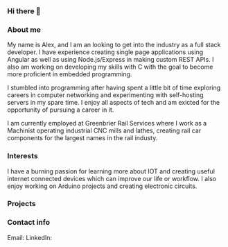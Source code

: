 ### Hi there 👋

### About me
My name is Alex, and I am an looking to get into the industry as a full stack developer. I have experience creating single page applications using Angular as well as using Node.js/Express in making custom REST APIs. I also am working on developing my skills with C with the goal to become more proficient in embedded programming.

I stumbled into programming after having spent a little bit of time exploring careers in computer networking and experimenting with self-hosting servers in my spare time. I enjoy all aspects of tech and am exicted for the opportunity of pursuing a career in it.

I am currently employed at Greenbrier Rail Services where I work as a Machinist operating industrial CNC mills and lathes, creating rail car components for the largest names in the rail industy.


### Interests
I have a burning passion for learning more about IOT and creating useful internet connected devices which can improve our life or workflow. I also enjoy working on Arduino projects and creating electronic circuits.

### Projects


### Contact info
Email:
LinkedIn:

<!--
**AlexMantzDev/AlexMantzDev** is a ✨ _special_ ✨ repository because its `README.md` (this file) appears on your GitHub profile.

Here are some ideas to get you started:

- 🔭 I’m currently working on ...
- 🌱 I’m currently learning ...
- 👯 I’m looking to collaborate on ...
- 🤔 I’m looking for help with ...
- 💬 Ask me about ...
- 📫 How to reach me: ...
- 😄 Pronouns: ...
- ⚡ Fun fact: ...
-->
